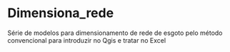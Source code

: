 # Dimensiona_rede
Série de modelos para dimensionamento de rede de esgoto pelo método convencional para introduzir no Qgis e tratar no Excel
